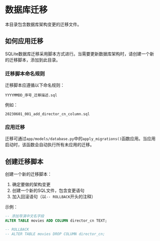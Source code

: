 # 数据库迁移

本目录包含数据库架构变更的迁移文件。

## 如何应用迁移

SQLite数据库迁移采用脚本方式进行。当需要更新数据库架构时，请创建一个新的迁移脚本，添加到此目录。

### 迁移脚本命名规则

迁移脚本应遵循以下命名规则：

```
YYYYMMDD_序号_迁移描述.sql
```

例如：
```
20230601_001_add_director_cn_column.sql
```

### 应用迁移

迁移可通过`app/models/database.py`中的`apply_migrations()`函数应用。当应用启动时，该函数会自动执行所有未应用的迁移。

## 创建迁移脚本

创建一个新的迁移脚本：

1. 确定要做的架构变更
2. 创建一个新的SQL文件，包含变更语句
3. 加入回滚语句（以`-- ROLLBACK`开头的注释）

示例：

```sql
-- 添加导演中文名字段
ALTER TABLE movies ADD COLUMN director_cn TEXT;

-- ROLLBACK
-- ALTER TABLE movies DROP COLUMN director_cn;
``` 